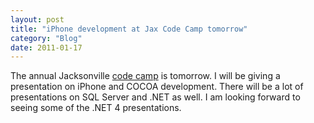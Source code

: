 ```yaml
---
layout: post
title: "iPhone development at Jax Code Camp tomorrow"
category: "Blog"
date: 2011-01-17
---
```



The annual Jacksonville [code camp](http://www.jaxcodecamp.com) is tomorrow. I will be giving a presentation on iPhone and COCOA development. There will be a lot of presentations on SQL Server and .NET as well. I am looking forward to seeing some of the .NET 4 presentations.